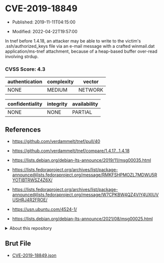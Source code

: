 # CVE-2019-18849

- Published: 2019-11-11T04:15:00

- Modified: 2022-04-22T19:57:00

In tnef before 1.4.18, an attacker may be able to write to the victim's .ssh/authorized_keys file via an e-mail message with a crafted winmail.dat application/ms-tnef attachment, because of a heap-based buffer over-read involving strdup.

### CVSS Score: **4.3**

| authentication | complexity | vector |
| --- | --- | --- |
| NONE | MEDIUM | NETWORK |

| confidentiality | integrity | availability |
| --- | --- | --- |
| NONE | NONE | PARTIAL |

## References

* https://github.com/verdammelt/tnef/pull/40

* https://github.com/verdammelt/tnef/compare/1.4.17...1.4.18

* https://lists.debian.org/debian-lts-announce/2019/11/msg00035.html

* https://lists.fedoraproject.org/archives/list/package-announce@lists.fedoraproject.org/message/RMKFSHPMOZL7MDWU5RYOTIBTRWSZ4Z6X/

* https://lists.fedoraproject.org/archives/list/package-announce@lists.fedoraproject.org/message/W7CPKBW4QZ4VIY4UXIUVUSHRJ4R2FROE/

* https://usn.ubuntu.com/4524-1/

* https://lists.debian.org/debian-lts-announce/2021/08/msg00025.html

<details>
<summary>About this repository</summary> 

  This repository is part of the project [Live Hack CVE](https://github.com/Live-Hack-CVE). Main website can be found [www.live-hack.org](https://www.live-hack.org) 
  
  Made by [Sn0wAlice](https://github.com/Sn0wAlice) for the people that care about security and need to have a feed of the latest CVEs. Hope you enjoy it, don't forget to star the repo and follow me on [Twitter](https://twitter.com/Sn0wAlice) and [Github](https://github.com/Sn0wAlice). And that is my [personnal website](https://www.alice-snow.me/)

  - [Home Page](https://github.com/Live-Hack-CVE)
  - [Framework](https://github.com/Live-Hack-CVE/cve-framework)
  - [CVE database](https://github.com/Live-Hack-CVE/full_database)
  - [Changelog](https://github.com/Live-Hack-CVE/Changelog)
</details>

## Brut File

* [CVE-2019-18849.json](https://raw.githubusercontent.com/Live-Hack-CVE/full_database/main/cves/2019/CVE-2019-18849.json)

